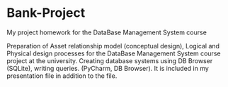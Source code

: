 # Bank-Project
My project homework for the DataBase Management System course

Preparation of Asset relationship model (conceptual design), Logical and Physical design processes for the DataBase Management System course project at the university. 
Creating database systems using DB Browser (SQLite), writing queries. (PyCharm, DB Browser). It is included in my presentation file in addition to the file.
